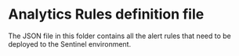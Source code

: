 # Analytics Rules definition file

The JSON file in this folder contains all the alert rules that need to be deployed to the Sentinel environment. 
